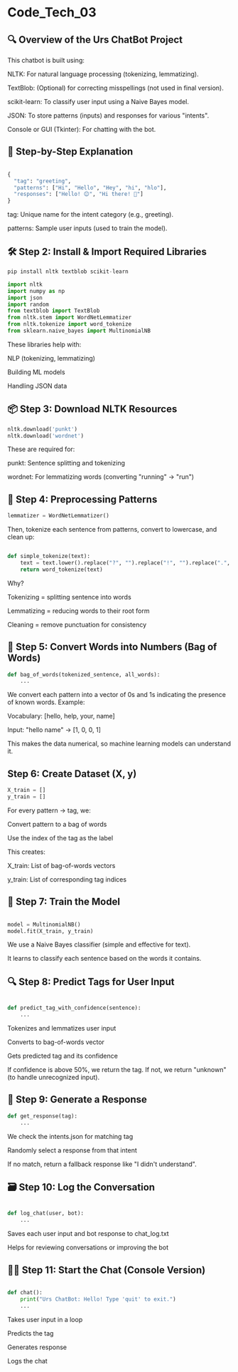 # Code_Tech_03
## 🔍 Overview of the Urs ChatBot Project
This chatbot is built using:

NLTK: For natural language processing (tokenizing, lemmatizing).

TextBlob: (Optional) for correcting misspellings (not used in final version).

scikit-learn: To classify user input using a Naive Bayes model.

JSON: To store patterns (inputs) and responses for various "intents".

Console or GUI (Tkinter): For chatting with the bot.
## 🧠 Step-by-Step Explanation
```python

{
  "tag": "greeting",
  "patterns": ["Hi", "Hello", "Hey", "hi", "hlo"],
  "responses": ["Hello! 😊", "Hi there! 👋"]
}
```

tag: Unique name for the intent category (e.g., greeting).

patterns: Sample user inputs (used to train the model).

## 🛠️ Step 2: Install & Import Required Libraries

```python
pip install nltk textblob scikit-learn

import nltk
import numpy as np
import json
import random
from textblob import TextBlob
from nltk.stem import WordNetLemmatizer
from nltk.tokenize import word_tokenize
from sklearn.naive_bayes import MultinomialNB
```
These libraries help with:

NLP (tokenizing, lemmatizing)

Building ML models

Handling JSON data
## 📦 Step 3: Download NLTK Resources
```python
nltk.download('punkt')
nltk.download('wordnet')
```
These are required for:

punkt: Sentence splitting and tokenizing

wordnet: For lemmatizing words (converting "running" → "run")
## 🧹 Step 4: Preprocessing Patterns
```python
lemmatizer = WordNetLemmatizer()
```
Then, tokenize each sentence from patterns, convert to lowercase, and clean up:

```python

def simple_tokenize(text):
    text = text.lower().replace("?", "").replace("!", "").replace(".", "").replace(",", "")
    return word_tokenize(text)
```
Why?

Tokenizing = splitting sentence into words

Lemmatizing = reducing words to their root form

Cleaning = remove punctuation for consistency

## 🧾 Step 5: Convert Words into Numbers (Bag of Words)
```python
def bag_of_words(tokenized_sentence, all_words):
    ...
```
We convert each pattern into a vector of 0s and 1s indicating the presence of known words.
Example:

Vocabulary: [hello, help, your, name]

Input: "hello name" → [1, 0, 0, 1]

This makes the data numerical, so machine learning models can understand it.

 ##  Step 6: Create Dataset (X, y)
```python
X_train = []
y_train = []
```
For every pattern → tag, we:

Convert pattern to a bag of words

Use the index of the tag as the label

This creates:

X_train: List of bag-of-words vectors

y_train: List of corresponding tag indices

## 🤖 Step 7: Train the Model
```python

model = MultinomialNB()
model.fit(X_train, y_train)
```
We use a Naive Bayes classifier (simple and effective for text).

It learns to classify each sentence based on the words it contains.

## 🔍 Step 8: Predict Tags for User Input
```python

def predict_tag_with_confidence(sentence):
    ...
```
Tokenizes and lemmatizes user input

Converts to bag-of-words vector

Gets predicted tag and its confidence

If confidence is above 50%, we return the tag.
If not, we return "unknown" (to handle unrecognized input).

## 💬 Step 9: Generate a Response
```python
def get_response(tag):
    ...
```
We check the intents.json for matching tag

Randomly select a response from that intent

If no match, return a fallback response like "I didn't understand".

## 🗃️ Step 10: Log the Conversation
```python

def log_chat(user, bot):
    ...
```
Saves each user input and bot response to chat_log.txt

Helps for reviewing conversations or improving the bot

## 🧑‍💻 Step 11: Start the Chat (Console Version)
```python

def chat():
    print("Urs ChatBot: Hello! Type 'quit' to exit.")
    ...
```
Takes user input in a loop

Predicts the tag

Generates response

Logs the chat









